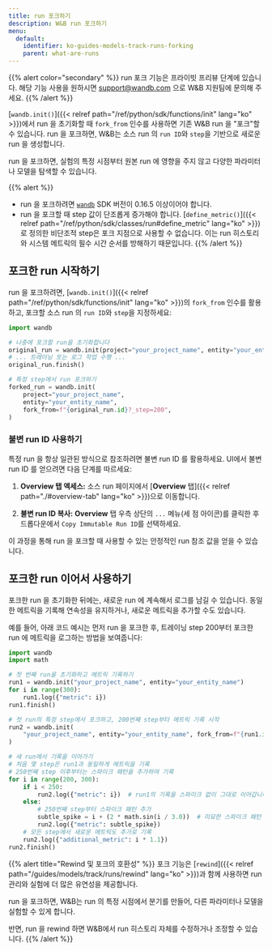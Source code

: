 ```yaml
---
title: run 포크하기
description: W&B run 포크하기
menu:
  default:
    identifier: ko-guides-models-track-runs-forking
    parent: what-are-runs
---
```


{{% alert color="secondary" %}}
run 포크 기능은 프라이빗 프리뷰 단계에 있습니다. 해당 기능 사용을 원하시면 support@wandb.com 으로 W&B 지원팀에 문의해 주세요.
{{% /alert %}}

[`wandb.init()`]({{< relref path="/ref/python/sdk/functions/init" lang="ko" >}})에서 run 을 초기화할 때 `fork_from` 인수를 사용하면 기존 W&B run 을 "포크"할 수 있습니다. run 을 포크하면, W&B는 소스 run 의 `run ID`와 `step`을 기반으로 새로운 run 을 생성합니다.

run 을 포크하면, 실험의 특정 시점부터 원본 run 에 영향을 주지 않고 다양한 파라미터나 모델을 탐색할 수 있습니다.

{{% alert %}}
* run 을 포크하려면 [`wandb`](https://pypi.org/project/wandb/) SDK 버전이 0.16.5 이상이어야 합니다.
* run 을 포크할 때 step 값이 단조롭게 증가해야 합니다. [`define_metric()`]({{< relref path="/ref/python/sdk/classes/run#define_metric" lang="ko" >}})로 정의한 비단조적 step은 포크 지점으로 사용할 수 없습니다. 이는 run 히스토리와 시스템 메트릭의 필수 시간 순서를 방해하기 때문입니다.
{{% /alert %}}

## 포크한 run 시작하기

run 을 포크하려면, [`wandb.init()`]({{< relref path="/ref/python/sdk/functions/init" lang="ko" >}})의 `fork_from` 인수를 활용하고, 포크할 소스 run 의 `run ID`와 `step`을 지정하세요:

```python
import wandb

# 나중에 포크할 run을 초기화합니다
original_run = wandb.init(project="your_project_name", entity="your_entity_name")
# ... 트레이닝 또는 로그 작업 수행 ...
original_run.finish()

# 특정 step에서 run 포크하기
forked_run = wandb.init(
    project="your_project_name",
    entity="your_entity_name",
    fork_from=f"{original_run.id}?_step=200",
)
```

### 불변 run ID 사용하기

특정 run 을 항상 일관된 방식으로 참조하려면 불변 run ID 를 활용하세요. UI에서 불변 run ID 를 얻으려면 다음 단계를 따르세요:

1. **Overview 탭 엑세스:** 소스 run 페이지에서 [**Overview** 탭]({{< relref path="./#overview-tab" lang="ko" >}})으로 이동합니다.

2. **불변 run ID 복사:** **Overview** 탭 우측 상단의 `...` 메뉴(세 점 아이콘)를 클릭한 후 드롭다운에서 `Copy Immutable Run ID`를 선택하세요.

이 과정을 통해 run 을 포크할 때 사용할 수 있는 안정적인 run 참조 값을 얻을 수 있습니다.

## 포크한 run 이어서 사용하기
포크한 run 을 초기화한 뒤에는, 새로운 run 에 계속해서 로그를 남길 수 있습니다. 동일한 메트릭을 기록해 연속성을 유지하거나, 새로운 메트릭을 추가할 수도 있습니다.

예를 들어, 아래 코드 예시는 먼저 run 을 포크한 후, 트레이닝 step 200부터 포크한 run 에 메트릭을 로그하는 방법을 보여줍니다:

```python
import wandb
import math

# 첫 번째 run을 초기화하고 메트릭 기록하기
run1 = wandb.init("your_project_name", entity="your_entity_name")
for i in range(300):
    run1.log({"metric": i})
run1.finish()

# 첫 run의 특정 step에서 포크하고, 200번째 step부터 메트릭 기록 시작
run2 = wandb.init(
    "your_project_name", entity="your_entity_name", fork_from=f"{run1.id}?_step=200"
)

# 새 run에서 기록을 이어가기
# 처음 몇 step은 run1과 동일하게 메트릭을 기록
# 250번째 step 이후부터는 스파이크 패턴을 추가하여 기록
for i in range(200, 300):
    if i < 250:
        run2.log({"metric": i})  # run1의 기록을 스파이크 없이 그대로 이어갑니다
    else:
        # 250번째 step부터 스파이크 패턴 추가
        subtle_spike = i + (2 * math.sin(i / 3.0))  # 미묘한 스파이크 패턴 적용
        run2.log({"metric": subtle_spike})
    # 모든 step에서 새로운 메트릭도 추가로 기록
    run2.log({"additional_metric": i * 1.1})
run2.finish()
```

{{% alert title="Rewind 및 포크의 호환성" %}}
포크 기능은 [`rewind`]({{< relref path="/guides/models/track/runs/rewind" lang="ko" >}})과 함께 사용하면 run 관리와 실험에 더 많은 유연성을 제공합니다.

run 을 포크하면, W&B는 run 의 특정 시점에서 분기를 만들어, 다른 파라미터나 모델을 실험할 수 있게 합니다.

반면, run 을 rewind 하면 W&B에서 run 히스토리 자체를 수정하거나 조정할 수 있습니다.
{{% /alert %}}